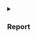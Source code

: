 <details>
 <summary><h3> Report </h3></summary>

Kubernetes (K8s) is a popular container orchestration platform used to manage and deploy containerized applications. 
One of the main advantages of using K8s is its ability to handle and scale applications seamlessly. 
However, a challenge that comes with deploying applications in K8s is the need for persistent storage. 
In this report, we will explore the need for persistent storage, the different types of persistent volumes, 
who creates them and when, persistent volume claims, levels of volume abstractions, ConfigMap and Secret as volume types, and storage classes.

#### The Need for Persistent Storage & Storage Requirements
When running applications in K8s, you need persistent storage to ensure data is not lost when a container is terminated.
Persistent storage is also required for stateful applications like databases, where data needs to be stored across container restarts. The storage requirements for K8s applications include:

1. Data Persistence: Data must be preserved even if a container is deleted or recreated.

2. Scalability: Storage must be scalable to accommodate data growth.

3. Accessibility: Data should be easily accessible by all containers in a pod.

4. Reliability: Storage must be reliable and fault-tolerant.

5. Performance: Storage should provide good performance to ensure applications can operate efficiently.

#### Persistent Volume (PV)
In K8s, a Persistent Volume (PV) is a resource that represents a piece of storage in the cluster that has been provisioned by an administrator. 
PVs can be created and managed independently of pods, and their lifecycle is separate from that of the pods that use them.
PVs are defined in a YAML manifest and specify the storage capacity, access modes, and the type of storage.

#### Local vs Remote Volume Types
There are two types of persistent volumes in K8s - local and remote. Local volumes are physically attached to the node that the pod is running on,
while remote volumes are accessed over the network. Local volumes are ideal for applications that require high performance, 
while remote volumes are suitable for applications that require shared access to data.

#### Who Creates the PV and When?
Persistent Volumes are created and managed by administrators, not developers. 
The administrator provisions the storage, creates the PV, and exposes it to developers. 
Once a PV is created, it can be dynamically provisioned by developers using a Persistent Volume Claim (PVC).

#### Persistent Volume Claim (PVC)
A Persistent Volume Claim (PVC) is a request for storage by a developer. PVCs are used to dynamically provision storage for pods. 
A PVC specifies the amount of storage required, access modes, and the storage class to use. 
When a PVC is created, the K8s control plane matches it with a suitable PV and binds the two together.
Once a PVC is bound to a PV, the pod can use the storage specified in the PVC.

#### Levels of Volume Abstractions
There are three levels of volume abstractions in K8s: PV, PVC, and pod volumes. 
PV is the lowest level of abstraction and represents the physical storage resource. PVC is a higher level of abstraction and represents a request for storage.
Pod volumes are the highest level of abstraction and represent the storage that is available to a pod.

#### ConfigMap and Secret as Volume Types
ConfigMap and Secret are two additional volume types in K8s that are used to store configuration data and sensitive data like passwords and API keys. 
ConfigMaps are used to store configuration data in key-value pairs, while secrets are used to store sensitive data like passwords and API keys.

##### Storage Class (SC)
A Storage Class (SC) is a way to define different classes of storage in K8s. 
Each SC is associated with a set of parameters that define the type of storage to use, its performance characteristics, and any other features that are available.
